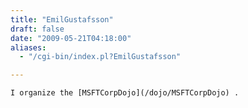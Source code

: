 ```yaml
---
title: "EmilGustafsson"
draft: false
date: "2009-05-21T04:18:00"
aliases:
  - "/cgi-bin/index.pl?EmilGustafsson"

---
```

    I organize the [MSFTCorpDojo](/dojo/MSFTCorpDojo) .
